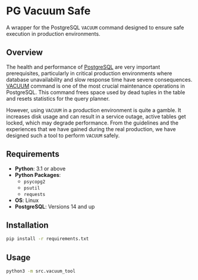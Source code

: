 # PG Vacuum Safe
A wrapper for the PostgreSQL `VACUUM` command designed to ensure safe execution in production environments.

## Overview
The health and performance of [PostgreSQL](https://github.com/postgres/postgres/tree/master) are very important prerequisites, particularly in critical production environments where database unavailability and slow response time have severe consequences. [VACUUM](https://github.com/postgres/postgres/blob/master/src/backend/commands/vacuum.c) command is one of the most crucial maintenance operations in PostgreSQL. This command frees space used by dead tuples in the table and resets statistics for the query planner.

However, using `VACUUM` in a production environment is quite a gamble. It increases disk usage and can result in a service outage, active tables get locked, which may degrade performance. From the guidelines and the experiences that we have gained during the real production, we have designed such a tool to perform `VACUUM` safely.

## Requirements
- **Python**: 3.1 or above
- **Python Packages**:
    - `psycopg2`
    - `psutil`
    - `requests`
- **OS**: Linux
- **PostgreSQL**: Versions 14 and up

## Installation

```bash
pip install -r requirements.txt
```

## Usage
```bash
python3 -m src.vacuum_tool
```

